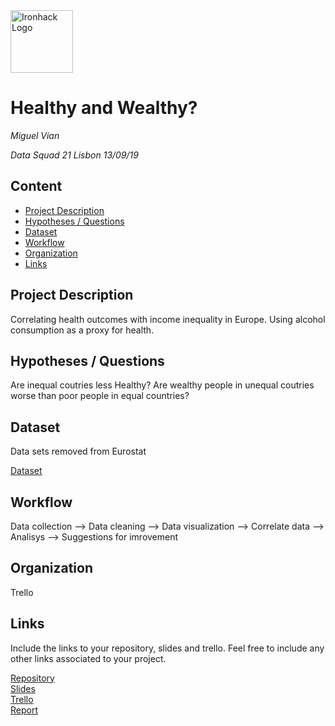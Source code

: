 <img src="https://bit.ly/2VnXWr2" alt="Ironhack Logo" width="100"/>

# Healthy and Wealthy?
*Miguel Vian*

*Data Squad 21 Lisbon 13/09/19*

## Content
- [Project Description](#project-description)
- [Hypotheses / Questions](#hypotheses-/-questions)
- [Dataset](#dataset)
- [Workflow](#workflow)
- [Organization](#organization)
- [Links](#links)

<a name="project-description"></a>

## Project Description
Correlating health outcomes with income inequality in Europe. Using alcohol consumption as a proxy for health.

<a name="hypotheses-/-questions"></a>

## Hypotheses / Questions
Are inequal coutries less Healthy? Are wealthy people in unequal coutries worse than poor people in equal countries?

<a name="dataset"></a>

## Dataset
Data sets removed from Eurostat

[Dataset]() 

<a name="workflow"></a>

## Workflow
Data collection --> Data cleaning --> Data visualization --> Correlate data --> Analisys --> Suggestions for imrovement

<a name="organization"></a>

## Organization
Trello 

<a name="links"></a>

## Links
Include the links to your repository, slides and trello. Feel free to include any other links associated to your project. 

[Repository](https://github.com/naivm/Project-Week-4)  
[Slides](https://docs.google.com/presentation/d/1z_EGfilJ4JgHUk9gc5BN-rNUqGfoC-3kLc7IqhUyTWQ/edit?usp=sharing)  
[Trello](https://trello.com/b/rU0gMnbU/project-4)  
[Report](https://docs.google.com/document/d/12KOwntaeFNqo9jY7PnqFfhHbjJSy9b4C4unfZEWNHDw/edit?usp=sharing)
